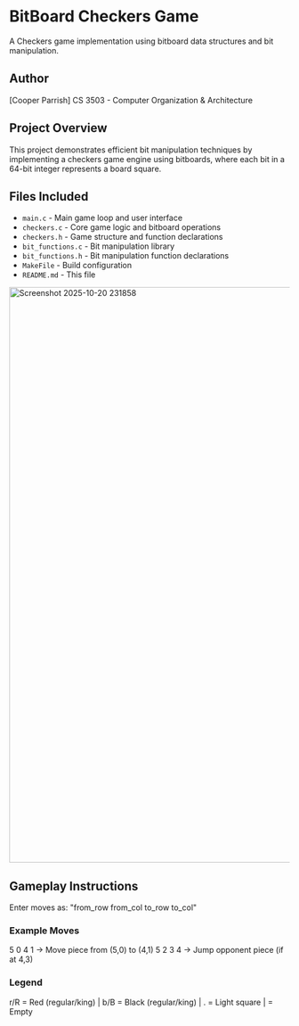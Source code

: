 # BitBoard Checkers Game

A Checkers game implementation using bitboard data structures and bit manipulation.

## Author
[Cooper Parrish]
CS 3503 - Computer Organization & Architecture

## Project Overview
This project demonstrates efficient bit manipulation techniques by implementing a checkers game engine using bitboards, where each bit in a 64-bit integer represents a board square.

## Files Included
- `main.c` - Main game loop and user interface
- `checkers.c` - Core game logic and bitboard operations
- `checkers.h` - Game structure and function declarations
- `bit_functions.c` - Bit manipulation library 
- `bit_functions.h` - Bit manipulation function declarations
- `MakeFile` - Build configuration
- `README.md` - This file

  
<img width="1919" height="1033" alt="Screenshot 2025-10-20 231858" src="https://github.com/user-attachments/assets/0c6c3fec-b1f5-4995-b41c-a1cb7392376e" />

## Gameplay Instructions 
Enter moves as: "from_row from_col to_row to_col"

### Example Moves 
5 0 4 1 -> Move piece from (5,0) to (4,1)
5 2 3 4 -> Jump opponent piece (if at 4,3)

### Legend
r/R = Red (regular/king) | b/B = Black (regular/king) | . = Light square | = Empty

